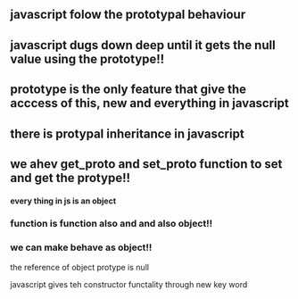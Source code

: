 ## javascript folow the prototypal behaviour

## javascript dugs down deep until it gets the null value using the prototype!!

## prototype is the only feature that give the acccess of this, new and everything in javascript

## there is protypal inheritance in javascript

## we ahev get_proto and set_proto function to set and get the protype!!

#### every thing in js is an object

### function is function also and and also object!!

### we can make behave as object!!

the reference of object protype is null

javascript gives teh constructor functality through new key word
